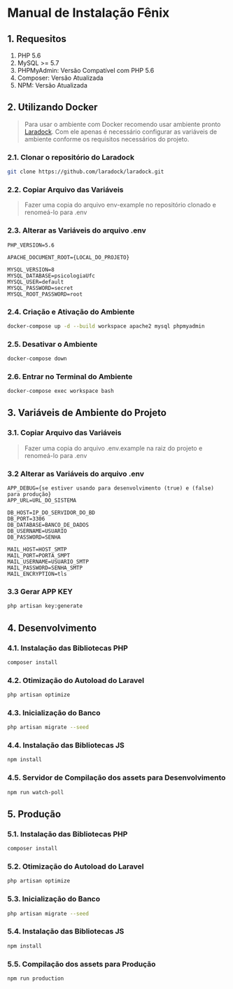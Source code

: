# Manual de Instalação Fênix

## 1. Requesitos

1. PHP 5.6
2. MySQL >= 5.7
3. PHPMyAdmin: Versão Compatível com PHP 5.6
4. Composer: Versão Atualizada
5. NPM: Versão Atualizada

## 2. Utilizando Docker

> Para usar o ambiente com Docker recomendo usar ambiente pronto [Laradock](https://github.com/laradock/laradock).
> Com ele apenas é necessário configurar as variáveis de ambiente conforme os requisitos necessários do projeto.

### 2.1. Clonar o repositório do Laradock

```sh
git clone https://github.com/laradock/laradock.git
```

### 2.2. Copiar Arquivo das Variáveis

> Fazer uma copia do arquivo env-example no repositório clonado e renomeá-lo para .env

### 2.3. Alterar as Variáveis do arquivo .env

```env
PHP_VERSION=5.6

APACHE_DOCUMENT_ROOT={LOCAL_DO_PROJETO}

MYSQL_VERSION=8
MYSQL_DATABASE=psicologiaUfc
MYSQL_USER=default
MYSQL_PASSWORD=secret
MYSQL_ROOT_PASSWORD=root
```

### 2.4. Criação e Ativação do Ambiente

```sh
docker-compose up -d --build workspace apache2 mysql phpmyadmin
```

### 2.5. Desativar o Ambiente

```sh
docker-compose down
```

### 2.6. Entrar no Terminal do Ambiente

```sh
docker-compose exec workspace bash
```

## 3. Variáveis de Ambiente do Projeto

### 3.1. Copiar Arquivo das Variáveis

> Fazer uma copia do arquivo .env.example na raiz do projeto e renomeá-lo para .env

### 3.2 Alterar as Variáveis do arquivo .env

```env
APP_DEBUG={se estiver usando para desenvolvimento (true) e (false) para produção}
APP_URL=URL_DO_SISTEMA

DB_HOST=IP_DO_SERVIDOR_DO_BD
DB_PORT=3306
DB_DATABASE=BANCO_DE_DADOS
DB_USERNAME=USUARIO
DB_PASSWORD=SENHA

MAIL_HOST=HOST_SMTP
MAIL_PORT=PORTA_SMPT
MAIL_USERNAME=USUARIO_SMTP
MAIL_PASSWORD=SENHA_SMTP
MAIL_ENCRYPTION=tls
```

### 3.3 Gerar APP KEY

```sh
php artisan key:generate
```

## 4. Desenvolvimento

### 4.1. Instalação das Bibliotecas PHP

```sh
composer install
```

### 4.2. Otimização do Autoload do Laravel

```sh
php artisan optimize
```

### 4.3. Inicialização do Banco

```sh
php artisan migrate --seed
```

### 4.4. Instalação das Bibliotecas JS

```sh
npm install
```

### 4.5. Servidor de Compilação dos assets para Desenvolvimento

```sh
npm run watch-poll
```

## 5. Produção

### 5.1. Instalação das Bibliotecas PHP

```sh
composer install
```

### 5.2. Otimização do Autoload do Laravel

```sh
php artisan optimize
```

### 5.3. Inicialização do Banco

```sh
php artisan migrate --seed
```

### 5.4. Instalação das Bibliotecas JS

```sh
npm install
```

### 5.5. Compilação dos assets para Produção

```sh
npm run production
```
